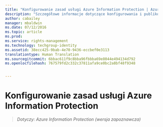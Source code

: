 ```yaml
---
title: "Konfigurowanie zasad usługi Azure Information Protection | Azure Information Protection"
description: "Szczegółowe informacje dotyczące konfigurowania i publikowania zasad usługi Azure Information Protection."
author: cabailey
manager: mbaldwin
ms.date: 07/12/2016
ms.topic: article
ms.prod: 
ms.service: rights-management
ms.technology: techgroup-identity
ms.assetid: 38ecc425-9bab-4e70-9436-eccbef0e3113
translationtype: Human Translation
ms.sourcegitcommit: 6bbac611f9c8bba96fbbba69e8044e494134d792
ms.openlocfilehash: 767579fd2c332c37811afa9ce0bc2a8bf48f9348


---
```


# Konfigurowanie zasad usługi Azure Information Protection 

>*Dotyczy: Azure Information Protection (wersja zapoznawcza)*




<!--HONumber=Sep16_HO1-->


